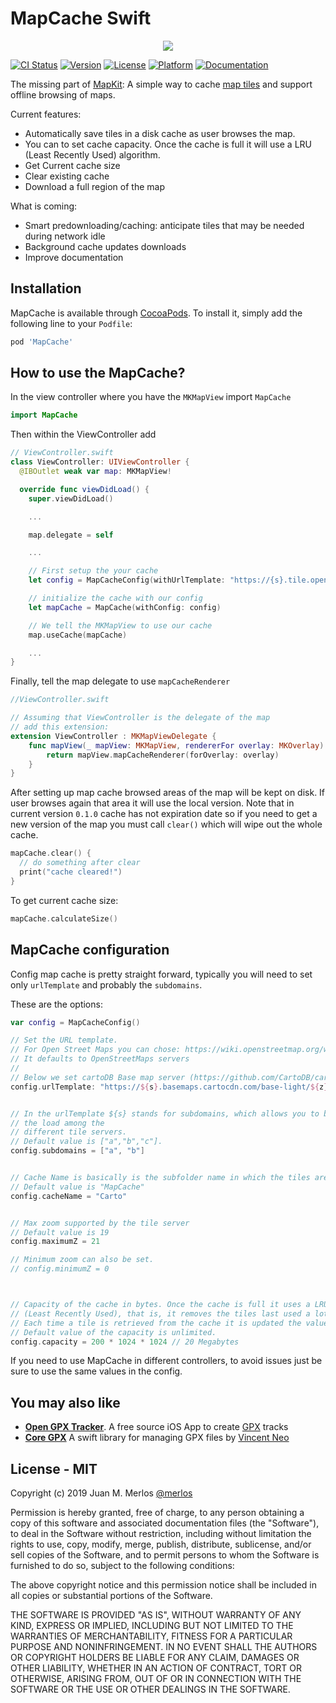 # MapCache Swift

<p><div style="text-align:center"><img src="https://github.com/merlos/MapCache/raw/master/images/MapCache.png"></div>
</p>

[![CI Status](https://travis-ci.com/merlos/MapCache.svg?branch=master)](https://travis-ci.org/merlos/MapCache)
[![Version](https://img.shields.io/cocoapods/v/MapCache.svg?style=flat)](https://cocoapods.org/pods/MapCache)
[![License](https://img.shields.io/cocoapods/l/MapCache.svg?style=flat)](https://cocoapods.org/pods/MapCache)
[![Platform](https://img.shields.io/cocoapods/p/MapCache.svg?style=flat)](https://cocoapods.org/pods/MapCache)
[![Documentation](https://www.merlos.org/MapCache/badge.svg)](http://merlos.org/MapCache)

The missing part of [MapKit](https://developer.apple.com/documentation/mapkit): A simple way to cache [map tiles](https://en.wikipedia.org/wiki/Tiled_web_map) and support offline browsing of maps.

Current features:
* Automatically save tiles in a disk cache as user browses the map.
* You can to set cache capacity. Once the cache is full it will use a LRU (Least Recently Used) algorithm.
* Get Current cache size
* Clear existing cache
* Download a full region of the map

What is coming:
 * Smart predownloading/caching: anticipate tiles that may be needed during network idle
 * Background cache updates downloads
 * Improve documentation

## Installation
MapCache is available through [CocoaPods](https://cocoapods.org). To install
it, simply add the following line to your `Podfile`:

```ruby
pod 'MapCache'
```

## How to use the MapCache?
In the view controller where you have the `MKMapView` import `MapCache`

```swift
import MapCache
```

Then within the ViewController add

```swift
// ViewController.swift
class ViewController: UIViewController {
  @IBOutlet weak var map: MKMapView!

  override func viewDidLoad() {
    super.viewDidLoad()

    ...

    map.delegate = self

    ...

    // First setup the your cache
    let config = MapCacheConfig(withUrlTemplate: "https://{s}.tile.openstreetmap.org/{z}/{x}/{y}.png")

    // initialize the cache with our config
    let mapCache = MapCache(withConfig: config)

    // We tell the MKMapView to use our cache
    map.useCache(mapCache)

    ...
}
```

Finally, tell the map delegate to use `mapCacheRenderer`

```swift
//ViewController.swift

// Assuming that ViewController is the delegate of the map
// add this extension:
extension ViewController : MKMapViewDelegate {
    func mapView(_ mapView: MKMapView, rendererFor overlay: MKOverlay) -> MKOverlayRenderer {
        return mapView.mapCacheRenderer(forOverlay: overlay)
    }
}

```
After setting up map cache browsed areas of the map will be kept on disk. If user browses again that area it will use the local version.
Note that in current version `0.1.0` cache has not expiration date so if you need to get a new version of the map you must call `clear()` which will wipe out the whole cache.

```swift
mapCache.clear() {
  // do something after clear
  print("cache cleared!")
}
```

To get current cache size:

```swift
mapCache.calculateSize()
```

## MapCache configuration
Config map cache is pretty straight forward, typically you will need to set only `urlTemplate` and probably the `subdomains`.

These are the options:

```swift
var config = MapCacheConfig()

// Set the URL template.
// For Open Street Maps you can chose: https://wiki.openstreetmap.org/wiki/Tile_servers
// It defaults to OpenStreetMaps servers
//
// Below we set cartoDB Base map server (https://github.com/CartoDB/cartodb/wiki/BaseMaps-available)
config.urlTemplate: "https://${s}.basemaps.cartocdn.com/base-light/${z}/${x}/${y}.png"


// In the urlTemplate ${s} stands for subdomains, which allows you to balance
// the load among the
// different tile servers.
// Default value is ["a","b","c"].
config.subdomains = ["a", "b"]


// Cache Name is basically is the subfolder name in which the tiles are store.
// Default value is "MapCache"
config.cacheName = "Carto"


// Max zoom supported by the tile server
// Default value is 19
config.maximumZ = 21

// Minimum zoom can also be set.
// config.minimumZ = 0



// Capacity of the cache in bytes. Once the cache is full it uses a LRU algorithm
// (Least Recently Used), that is, it removes the tiles last used a lot of time ago.
// Each time a tile is retrieved from the cache it is updated the value of last time used.
// Default value of the capacity is unlimited.
config.capacity = 200 * 1024 * 1024 // 20 Megabytes


```

If you need to use MapCache in different controllers, to avoid issues just be sure to use the same values in the config.


## You may also like

* **[Open GPX Tracker](https://github.com/merlos/iOS-Open-GPX-Tracker)**. A free source iOS App to create [GPX](https://en.wikipedia.org/wiki/GPS_Exchange_Format) tracks
* **[Core GPX](https://github.com/vincentneo/CoreGPX)** A swift library for managing GPX files by [Vincent Neo](https://github.com/vincentneo)

## License - MIT

Copyright (c) 2019 Juan M. Merlos [@merlos](http://twitter.com/merlos)

Permission is hereby granted, free of charge, to any person obtaining a copy
of this software and associated documentation files (the "Software"), to deal
in the Software without restriction, including without limitation the rights
to use, copy, modify, merge, publish, distribute, sublicense, and/or sell
copies of the Software, and to permit persons to whom the Software is
furnished to do so, subject to the following conditions:

The above copyright notice and this permission notice shall be included in
all copies or substantial portions of the Software.

THE SOFTWARE IS PROVIDED "AS IS", WITHOUT WARRANTY OF ANY KIND, EXPRESS OR
IMPLIED, INCLUDING BUT NOT LIMITED TO THE WARRANTIES OF MERCHANTABILITY,
FITNESS FOR A PARTICULAR PURPOSE AND NONINFRINGEMENT. IN NO EVENT SHALL THE
AUTHORS OR COPYRIGHT HOLDERS BE LIABLE FOR ANY CLAIM, DAMAGES OR OTHER
LIABILITY, WHETHER IN AN ACTION OF CONTRACT, TORT OR OTHERWISE, ARISING FROM,
OUT OF OR IN CONNECTION WITH THE SOFTWARE OR THE USE OR OTHER DEALINGS IN
THE SOFTWARE.
